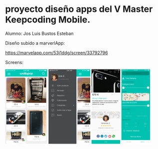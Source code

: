 # proyecto diseño apps del V Master Keepcoding Mobile.
Alumno: Jos Luis Bustos Esteban

Diseño subido a marverlApp:

https://marvelapp.com/53j1ddg/screen/33792796


Screens:

<img src = "https://github.com/joselbe1976/kc_wallapop_proyect_desing/blob/master/screens/01.Principal.png" height="240px">
<img src = "https://github.com/joselbe1976/kc_wallapop_proyect_desing/blob/master/screens/02.Menu.png"  height="240px">
<img src = "https://github.com/joselbe1976/kc_wallapop_proyect_desing/blob/master/screens/03.ProductDetail.png"  height="240px">
<img src = "https://github.com/joselbe1976/kc_wallapop_proyect_desing/blob/master/screens/04.Buscador.png"  height="240px">



